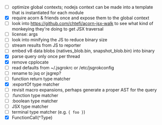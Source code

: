 - [ ] optimize global contexts; nodejs context can be made into a template that
  is instantiated for each module
- [x] require acorn & friends once and expose them to the global context
- [ ] look into https://github.com/chtefi/acorn-jsx-walk to see what kind of monkeying they're doing to get JSX traversal
- [ ] license: args
- [ ] look into minifying the JS to reduce binary size
- [ ] stream results from JS to reporter
- [ ] embed v8 data blobs (natives_blob.bin, snapshot_blob.bin) into binary
- [x] parse query only once per thread
- [x] remove cpplocate
- [ ] read defaults from ~/.jsgrokrc or /etc/jsgrokconfig
- [ ] rename to jsq or jsgrep?
- [ ] function return type matcher
- [x] :exportOf type matcher
- [ ] revisit macro expansions, perhaps generate a proper AST for the query
- [ ] :function type matcher
- [ ] :boolean type matcher
- [ ] JSX type matcher
- [ ] terminal type matcher (e.g. `{ foo }`)
- [x] FunctionCall(^Type)